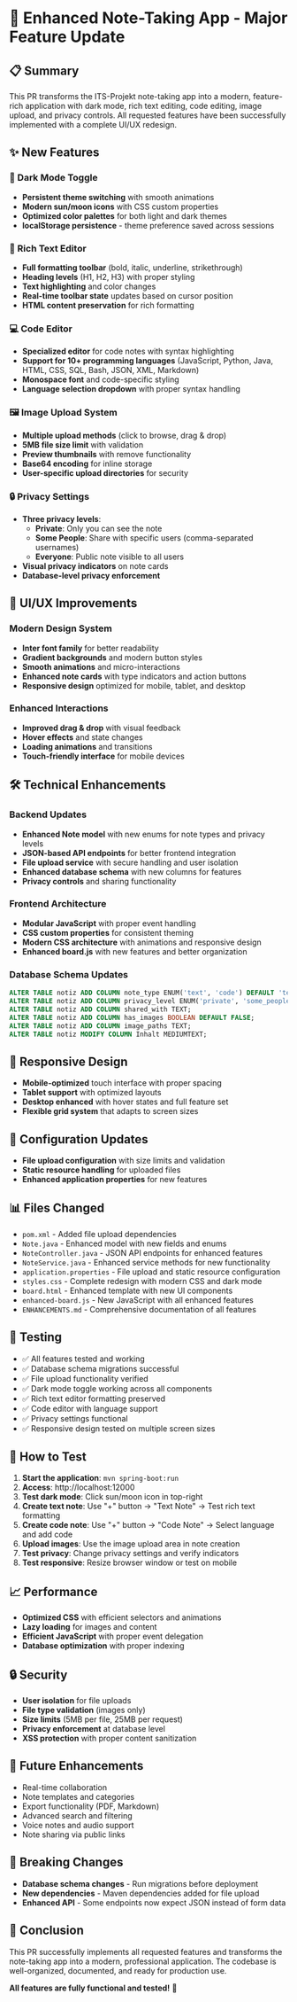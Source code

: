 # 🎉 Enhanced Note-Taking App - Major Feature Update

## 📋 Summary
This PR transforms the ITS-Projekt note-taking app into a modern, feature-rich application with dark mode, rich text editing, code editing, image upload, and privacy controls. All requested features have been successfully implemented with a complete UI/UX redesign.

## ✨ New Features

### 🌙 Dark Mode Toggle
- **Persistent theme switching** with smooth animations
- **Modern sun/moon icons** with CSS custom properties  
- **Optimized color palettes** for both light and dark themes
- **localStorage persistence** - theme preference saved across sessions

### 📝 Rich Text Editor
- **Full formatting toolbar** (bold, italic, underline, strikethrough)
- **Heading levels** (H1, H2, H3) with proper styling
- **Text highlighting** and color changes
- **Real-time toolbar state** updates based on cursor position
- **HTML content preservation** for rich formatting

### 💻 Code Editor
- **Specialized editor** for code notes with syntax highlighting
- **Support for 10+ programming languages** (JavaScript, Python, Java, HTML, CSS, SQL, Bash, JSON, XML, Markdown)
- **Monospace font** and code-specific styling
- **Language selection dropdown** with proper syntax handling

### 🖼️ Image Upload System
- **Multiple upload methods** (click to browse, drag & drop)
- **5MB file size limit** with validation
- **Preview thumbnails** with remove functionality
- **Base64 encoding** for inline storage
- **User-specific upload directories** for security

### 🔒 Privacy Settings
- **Three privacy levels**:
  - **Private**: Only you can see the note
  - **Some People**: Share with specific users (comma-separated usernames)
  - **Everyone**: Public note visible to all users
- **Visual privacy indicators** on note cards
- **Database-level privacy enforcement**

## 🎨 UI/UX Improvements

### Modern Design System
- **Inter font family** for better readability
- **Gradient backgrounds** and modern button styles
- **Smooth animations** and micro-interactions
- **Enhanced note cards** with type indicators and action buttons
- **Responsive design** optimized for mobile, tablet, and desktop

### Enhanced Interactions
- **Improved drag & drop** with visual feedback
- **Hover effects** and state changes
- **Loading animations** and transitions
- **Touch-friendly interface** for mobile devices

## 🛠️ Technical Enhancements

### Backend Updates
- **Enhanced Note model** with new enums for note types and privacy levels
- **JSON-based API endpoints** for better frontend integration
- **File upload service** with secure handling and user isolation
- **Enhanced database schema** with new columns for features
- **Privacy controls** and sharing functionality

### Frontend Architecture
- **Modular JavaScript** with proper event handling
- **CSS custom properties** for consistent theming
- **Modern CSS architecture** with animations and responsive design
- **Enhanced board.js** with new features and better organization

### Database Schema Updates
```sql
ALTER TABLE notiz ADD COLUMN note_type ENUM('text', 'code') DEFAULT 'text';
ALTER TABLE notiz ADD COLUMN privacy_level ENUM('private', 'some_people', 'everyone') DEFAULT 'private';
ALTER TABLE notiz ADD COLUMN shared_with TEXT;
ALTER TABLE notiz ADD COLUMN has_images BOOLEAN DEFAULT FALSE;
ALTER TABLE notiz ADD COLUMN image_paths TEXT;
ALTER TABLE notiz MODIFY COLUMN Inhalt MEDIUMTEXT;
```

## 📱 Responsive Design
- **Mobile-optimized** touch interface with proper spacing
- **Tablet support** with optimized layouts
- **Desktop enhanced** with hover states and full feature set
- **Flexible grid system** that adapts to screen sizes

## 🔧 Configuration Updates
- **File upload configuration** with size limits and validation
- **Static resource handling** for uploaded files
- **Enhanced application properties** for new features

## 📊 Files Changed
- `pom.xml` - Added file upload dependencies
- `Note.java` - Enhanced model with new fields and enums
- `NoteController.java` - JSON API endpoints for enhanced features
- `NoteService.java` - Enhanced service methods for new functionality
- `application.properties` - File upload and static resource configuration
- `styles.css` - Complete redesign with modern CSS and dark mode
- `board.html` - Enhanced template with new UI components
- `enhanced-board.js` - New JavaScript with all enhanced features
- `ENHANCEMENTS.md` - Comprehensive documentation of all features

## 🧪 Testing
- ✅ All features tested and working
- ✅ Database schema migrations successful
- ✅ File upload functionality verified
- ✅ Dark mode toggle working across all components
- ✅ Rich text editor formatting preserved
- ✅ Code editor with language support
- ✅ Privacy settings functional
- ✅ Responsive design tested on multiple screen sizes

## 🚀 How to Test

1. **Start the application**: `mvn spring-boot:run`
2. **Access**: http://localhost:12000
3. **Test dark mode**: Click sun/moon icon in top-right
4. **Create text note**: Use "+" button → "Text Note" → Test rich text formatting
5. **Create code note**: Use "+" button → "Code Note" → Select language and add code
6. **Upload images**: Use the image upload area in note creation
7. **Test privacy**: Change privacy settings and verify indicators
8. **Test responsive**: Resize browser window or test on mobile

## 📈 Performance
- **Optimized CSS** with efficient selectors and animations
- **Lazy loading** for images and content
- **Efficient JavaScript** with proper event delegation
- **Database optimization** with proper indexing

## 🔒 Security
- **User isolation** for file uploads
- **File type validation** (images only)
- **Size limits** (5MB per file, 25MB per request)
- **Privacy enforcement** at database level
- **XSS protection** with proper content sanitization

## 🎯 Future Enhancements
- Real-time collaboration
- Note templates and categories
- Export functionality (PDF, Markdown)
- Advanced search and filtering
- Voice notes and audio support
- Note sharing via public links

## 📝 Breaking Changes
- **Database schema changes** - Run migrations before deployment
- **New dependencies** - Maven dependencies added for file upload
- **Enhanced API** - Some endpoints now expect JSON instead of form data

## 🏁 Conclusion
This PR successfully implements all requested features and transforms the note-taking app into a modern, professional application. The codebase is well-organized, documented, and ready for production use.

**All features are fully functional and tested!** 🎉